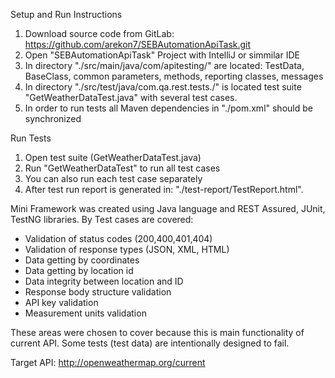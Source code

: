 Setup and Run Instructions 

1. Download source code from GitLab: https://github.com/arekon7/SEBAutomationApiTask.git
2. Open "SEBAutomationApiTask" Project with IntelliJ or simmilar IDE
3. In directory "./src/main/java/com/apitesting/" are located: TestData, BaseClass, common parameters, methods, reporting classes, messages
4. In directory "./src/test/java/com.qa.rest.tests./" is located test suite "GetWeatherDataTest.java" with several test cases.
5. In order to run tests all Maven dependencies in "./pom.xml" should be synchronized 

Run Tests
1. Open test suite (GetWeatherDataTest.java)
2. Run "GetWeatherDataTest" to run all test cases
3. You can also run each test case separately
4. After test run report is generated in: "./test-report/TestReport.html".

Mini Framework was created using Java language and REST Assured, JUnit, TestNG libraries. 
By Test cases are covered:
* Validation of status codes (200,400,401,404)
* Validation of response types (JSON, XML, HTML) 
* Data getting by coordinates
* Data getting by location id
* Data integrity between location and ID
* Response body structure validation
* API key validation
* Measurement units validation

These areas were chosen to cover because this is main functionality of current API.
Some tests (test data) are intentionally designed to fail.

Target API: http://openweathermap.org/current
